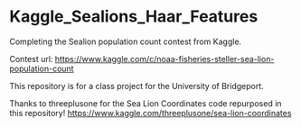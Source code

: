 # Kaggle_Sealions_Haar_Features
Completing the Sealion population count contest from Kaggle.

Contest url: https://www.kaggle.com/c/noaa-fisheries-steller-sea-lion-population-count

This repository is for a class project for the University of Bridgeport.

Thanks to threeplusone for the Sea Lion Coordinates code repurposed in this repository!
https://www.kaggle.com/threeplusone/sea-lion-coordinates
